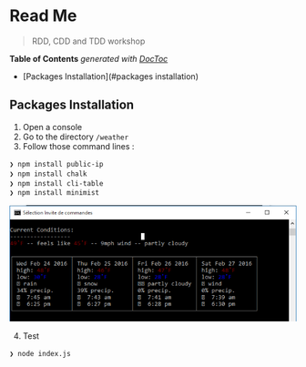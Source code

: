 

# Read Me

> RDD, CDD and TDD workshop

<!-- START doctoc generated TOC please keep comment here to allow auto update -->
<!-- DON'T EDIT THIS SECTION, INSTEAD RE-RUN doctoc TO UPDATE -->
**Table of Contents**  *generated with [DocToc](https://github.com/thlorenz/doctoc)*

- [Packages Installation](#packages installation)

<!-- END doctoc generated TOC please keep comment here to allow auto update -->


## Packages Installation

1. Open a console
2. Go to the directory `/weather`
3. Follow those command lines :

```sh
❯ npm install public-ip
❯ npm install chalk
❯ npm install cli-table
❯ npm install minimist
```
![](Screen1.png)

4. Test
```sh
❯ node index.js
```